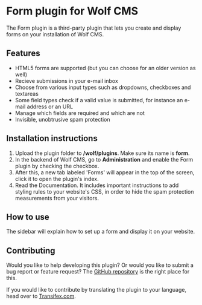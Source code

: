 Form plugin for Wolf CMS
========================

The Form plugin is a third-party plugin that lets you create and display forms on your installation of Wolf CMS.

Features
--------

* HTML5 forms are supported (but you can choose for an older version as well)
* Recieve submissions in your e-mail inbox
* Choose from various input types such as dropdowns, checkboxes and textareas
* Some field types check if a valid value is submitted, for instance an e-mail address or an URL
* Manage which fields are required and which are not
* Invisible, unobtrusive spam protection

Installation instructions
-------------------------

1. Upload the plugin folder to **/wolf/plugins**. Make sure its name is **form**.
2. In the backend of Wolf CMS, go to **Administration** and enable the Form plugin by checking the checkbox.
3. After this, a new tab labeled 'Forms' will appear in the top of the screen, click it to open the plugin's index.
4. Read the Documentation. It includes important instructions to add styling rules to your website's CSS, in order to hide the spam protection measurements from your visitors.

How to use
----------

The sidebar will explain how to set up a form and display it on your website.

Contributing
------------

Would you like to help developing this plugin? Or would you like to submit a bug report or feature request? The [GitHub repository](https://github.com/wolf-pack/form) is the right place for this.

If you would like to contribute by translating the plugin to your language, head over to [Transifex.com](https://www.transifex.com/projects/p/wolfpack-form/).
